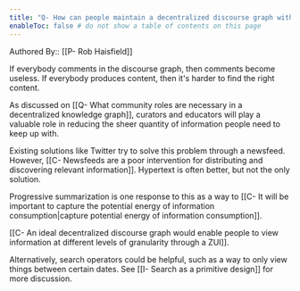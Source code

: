 ```yaml
---
title: "Q- How can people maintain a decentralized discourse graph with a high quantity of information in it"
enableToc: false # do not show a table of contents on this page
---
```

Authored By:: [[P- Rob Haisfield]]

If everybody comments in the discourse graph, then comments become useless. If everybody produces content, then it's harder to find the right content.

As discussed on [[Q- What community roles are necessary in a decentralized knowledge graph]], curators and educators will play a valuable role in reducing the sheer quantity of information people need to keep up with.

Existing solutions like Twitter try to solve this problem through a newsfeed. However, [[C- Newsfeeds are a poor intervention for distributing and discovering relevant information]]. Hypertext is often better, but not the only solution.

Progressive summarization is one response to this as a way to [[C- It will be important to capture the potential energy of information consumption|capture potential energy of information consumption]].

[[C- An ideal decentralized discourse graph would enable people to view information at different levels of granularity through a ZUI]].

Alternatively, search operators could be helpful, such as a way to only view things between certain dates. See [[I- Search as a primitive design]] for more discussion.
